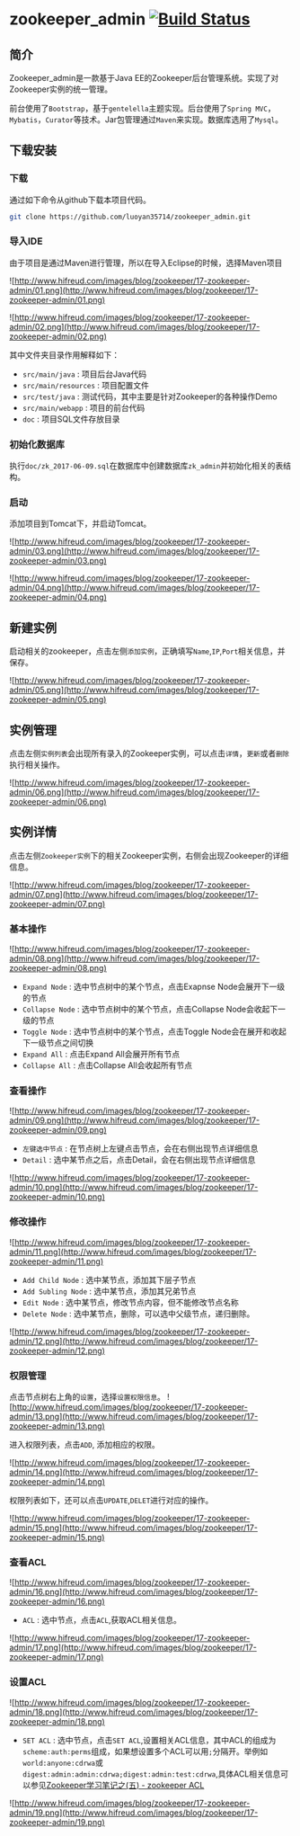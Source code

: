 # zookeeper_admin [![Build Status](https://travis-ci.org/luoyan35714/zookeeper_admin.svg?branch=master)](https://travis-ci.org/luoyan35714/zookeeper_admin)

## 简介

Zookeeper_admin是一款基于Java EE的Zookeeper后台管理系统。实现了对Zookeeper实例的统一管理。

前台使用了`Bootstrap`，基于`gentelella`主题实现。后台使用了`Spring MVC`，`Mybatis`，`Curator`等技术。Jar包管理通过`Maven`来实现。数据库选用了`Mysql`。


## 下载安装

### 下载

通过如下命令从github下载本项目代码。

``` bash
git clone https://github.com/luoyan35714/zookeeper_admin.git
```

### 导入IDE

由于项目是通过Maven进行管理，所以在导入Eclipse的时候，选择Maven项目

![http://www.hifreud.com/images/blog/zookeeper/17-zookeeper-admin/01.png](http://www.hifreud.com/images/blog/zookeeper/17-zookeeper-admin/01.png)

![http://www.hifreud.com/images/blog/zookeeper/17-zookeeper-admin/02.png](http://www.hifreud.com/images/blog/zookeeper/17-zookeeper-admin/02.png)

其中文件夹目录作用解释如下：

+ `src/main/java` : 项目后台Java代码
+ `src/main/resources` : 项目配置文件
+ `src/test/java` : 测试代码，其中主要是针对Zookeeper的各种操作Demo
+ `src/main/webapp` : 项目的前台代码
+ `doc` : 项目SQL文件存放目录

### 初始化数据库

执行`doc/zk_2017-06-09.sql`在数据库中创建数据库`zk_admin`并初始化相关的表结构。

### 启动

添加项目到Tomcat下，并启动Tomcat。

![http://www.hifreud.com/images/blog/zookeeper/17-zookeeper-admin/03.png](http://www.hifreud.com/images/blog/zookeeper/17-zookeeper-admin/03.png)

![http://www.hifreud.com/images/blog/zookeeper/17-zookeeper-admin/04.png](http://www.hifreud.com/images/blog/zookeeper/17-zookeeper-admin/04.png)


## 新建实例

启动相关的zookeeper，点击左侧`添加实例`，正确填写`Name`,`IP`,`Port`相关信息，并保存。

![http://www.hifreud.com/images/blog/zookeeper/17-zookeeper-admin/05.png](http://www.hifreud.com/images/blog/zookeeper/17-zookeeper-admin/05.png)


## 实例管理

点击左侧`实例列表`会出现所有录入的Zookeeper实例，可以点击`详情`，`更新`或者`删除`执行相关操作。

![http://www.hifreud.com/images/blog/zookeeper/17-zookeeper-admin/06.png](http://www.hifreud.com/images/blog/zookeeper/17-zookeeper-admin/06.png)


## 实例详情

点击左侧`Zookeeper实例`下的相关Zookeeper实例，右侧会出现Zookeeper的详细信息。

![http://www.hifreud.com/images/blog/zookeeper/17-zookeeper-admin/07.png](http://www.hifreud.com/images/blog/zookeeper/17-zookeeper-admin/07.png)

### 基本操作

![http://www.hifreud.com/images/blog/zookeeper/17-zookeeper-admin/08.png](http://www.hifreud.com/images/blog/zookeeper/17-zookeeper-admin/08.png)

+ `Expand Node` : 选中节点树中的某个节点，点击Exapnse Node会展开下一级的节点
+ `Collapse Node` : 选中节点树中的某个节点，点击Collapse Node会收起下一级的节点
+ `Toggle Node` : 选中节点树中的某个节点，点击Toggle Node会在展开和收起下一级节点之间切换
+ `Expand All` : 点击Expand All会展开所有节点
+ `Collapse All` : 点击Collapse All会收起所有节点

### 查看操作

![http://www.hifreud.com/images/blog/zookeeper/17-zookeeper-admin/09.png](http://www.hifreud.com/images/blog/zookeeper/17-zookeeper-admin/09.png)

+ `左键选中节点` : 在节点树上左键点击节点，会在右侧出现节点详细信息
+ `Detail` : 选中某节点之后，点击Detail，会在右侧出现节点详细信息

![http://www.hifreud.com/images/blog/zookeeper/17-zookeeper-admin/10.png](http://www.hifreud.com/images/blog/zookeeper/17-zookeeper-admin/10.png)

### 修改操作

![http://www.hifreud.com/images/blog/zookeeper/17-zookeeper-admin/11.png](http://www.hifreud.com/images/blog/zookeeper/17-zookeeper-admin/11.png)

+ `Add Child Node` : 选中某节点，添加其下层子节点
+ `Add Subling Node` : 选中某节点，添加其兄弟节点
+ `Edit Node` : 选中某节点，修改节点内容，但不能修改节点名称
+ `Delete Node` : 选中某节点，删除，可以选中父级节点，递归删除。

![http://www.hifreud.com/images/blog/zookeeper/17-zookeeper-admin/12.png](http://www.hifreud.com/images/blog/zookeeper/17-zookeeper-admin/12.png)

### 权限管理

点击节点树右上角的`设置`，选择`设置权限信息`。
![http://www.hifreud.com/images/blog/zookeeper/17-zookeeper-admin/13.png](http://www.hifreud.com/images/blog/zookeeper/17-zookeeper-admin/13.png)

进入权限列表，点击`ADD`, 添加相应的权限。

![http://www.hifreud.com/images/blog/zookeeper/17-zookeeper-admin/14.png](http://www.hifreud.com/images/blog/zookeeper/17-zookeeper-admin/14.png)

权限列表如下，还可以点击`UPDATE`,`DELET`进行对应的操作。

![http://www.hifreud.com/images/blog/zookeeper/17-zookeeper-admin/15.png](http://www.hifreud.com/images/blog/zookeeper/17-zookeeper-admin/15.png)

### 查看ACL

![http://www.hifreud.com/images/blog/zookeeper/17-zookeeper-admin/16.png](http://www.hifreud.com/images/blog/zookeeper/17-zookeeper-admin/16.png)

+ `ACL` : 选中节点，点击`ACL`,获取ACL相关信息。

![http://www.hifreud.com/images/blog/zookeeper/17-zookeeper-admin/17.png](http://www.hifreud.com/images/blog/zookeeper/17-zookeeper-admin/17.png)

### 设置ACL

![http://www.hifreud.com/images/blog/zookeeper/17-zookeeper-admin/18.png](http://www.hifreud.com/images/blog/zookeeper/17-zookeeper-admin/18.png)

+ `SET ACL` : 选中节点，点击`SET ACL`,设置相关ACL信息，其中ACL的组成为`scheme:auth:perms`组成，如果想设置多个ACL可以用`;`分隔开。举例如`world:anyone:cdrwa`或`digest:admin:admin:cdrwa;digest:admin:test:cdrwa`,具体ACL相关信息可以参见[Zookeeper学习笔记之(五) - zookeeper ACL](http://www.hifreud.com/2017/01/08/zookeeper-05-acl/)

![http://www.hifreud.com/images/blog/zookeeper/17-zookeeper-admin/19.png](http://www.hifreud.com/images/blog/zookeeper/17-zookeeper-admin/19.png)

<br />
<br />
